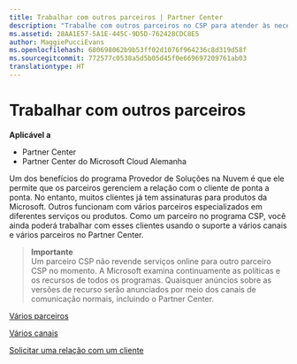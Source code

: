 ```yaml
---
title: Trabalhar com outros parceiros | Partner Center
description: "Trabalhe com outros parceiros no CSP para atender às necessidades dos clientes que você compartilha."
ms.assetid: 28AA1E57-5A1E-445C-9D5D-762428CDC8E5
author: MaggiePucciEvans
ms.openlocfilehash: 680698062b9b53ff02d1076f964236c8d319d58f
ms.sourcegitcommit: 772577c0538a5d5b05d45f0e669697209761ab03
translationtype: HT
---
```

# <a name="work-with-other-partners"></a>Trabalhar com outros parceiros

**Aplicável a**

-  Partner Center
-  Partner Center do Microsoft Cloud Alemanha

Um dos benefícios do programa Provedor de Soluções na Nuvem é que ele permite que os parceiros gerenciem a relação com o cliente de ponta a ponta. No entanto, muitos clientes já tem assinaturas para produtos da Microsoft. Outros funcionam com vários parceiros especializados em diferentes serviços ou produtos. Como um parceiro no programa CSP, você ainda poderá trabalhar com esses clientes usando o suporte a vários canais e vários parceiros no Partner Center.

>**Importante**<br>
Um parceiro CSP não revende serviços online para outro parceiro CSP no momento. A Microsoft examina continuamente as políticas e os recursos de todos os programas. Quaisquer anúncios sobre as versões de recurso serão anunciados por meio dos canais de comunicação normais, incluindo o Partner Center. 

[Vários parceiros](multipartner.md)

[Vários canais](multichannel.md)

[Solicitar uma relação com um cliente](request-a-relationship-with-a-customer.md)

 

 



